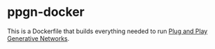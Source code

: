 # ppgn-docker
This is a Dockerfile that builds everything needed to run [Plug and Play Generative Networks](https://github.com/Evolving-AI-Lab/ppgn).
